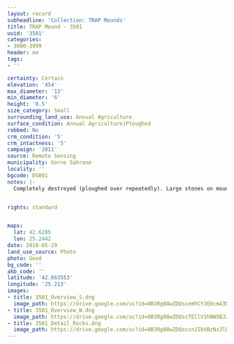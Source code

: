 ```yaml
---
layout: record
subheadline: 'Collection: TRAP Mounds'
title: TRAP Mound - 3501
uuid: '3501'
categories:
- 3000-3999
header: no
tags:
- ''

certainty: Certain
elevation: '454'
max_diameter: '13'
min_diameter: '6'
height: '0.5'
size_category: Small
surrounding_land_use: Annual Agriculture
surface_condition: Annual Agriculture|Ploughed
robbed: No
crm_condition: '5'
crm_intactness: '5'
campaign: '2011'
source: Remote Sensing
municipality: Gorno Sahrane
locality: ''
bgcode: DS001
notes: |-
  Completely destroyed (ploughed over repeatedly). Large stones on mound and immediate surrounds.


rights: standard


maps:
  lat: 42.6285
  lon: 25.2442
date: 2018-05-29
land_use_source: Photo
photo: Good
bg_code: ''
akb_code: ''
latitude: '42.663553'
longitude: '25.213'
images:
- title: 3501_Overview_S.dng
  image_path: https://drive.google.com/uc?id=0B3Rg88wZDQscemhCY3E0cm43NEU
- title: 3501_Overview_W.dng
  image_path: https://drive.google.com/uc?id=0B3Rg88wZDQscTEllV1hNWXBJZTg
- title: 3501_Detail_Rocks.dng
  image_path: https://drive.google.com/uc?id=0B3Rg88wZDQsccnJIbVBzNzJlbnM
---
```

